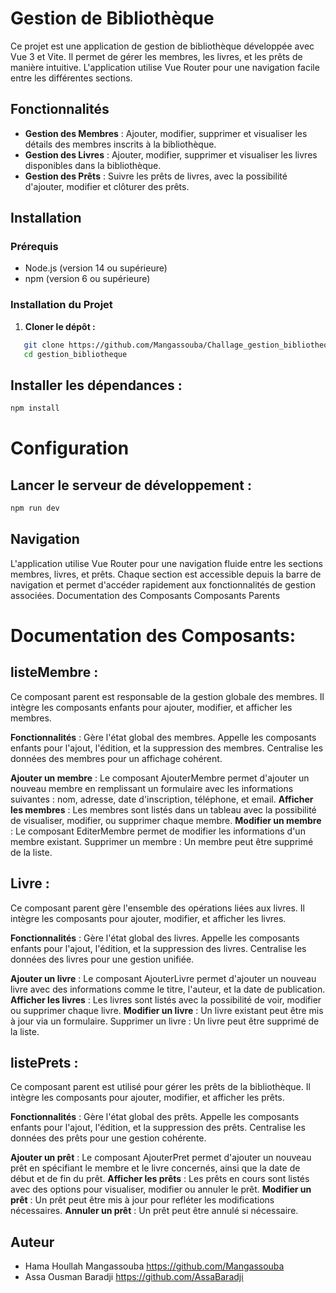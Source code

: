 # Gestion de Bibliothèque

Ce projet est une application de gestion de bibliothèque développée avec Vue 3 et Vite. Il permet de gérer les membres, les livres, et les prêts de manière intuitive. L'application utilise Vue Router pour une navigation facile entre les différentes sections.

## Fonctionnalités

- **Gestion des Membres** : Ajouter, modifier, supprimer et visualiser les détails des membres inscrits à la bibliothèque.
- **Gestion des Livres** : Ajouter, modifier, supprimer et visualiser les livres disponibles dans la bibliothèque.
- **Gestion des Prêts** : Suivre les prêts de livres, avec la possibilité d'ajouter, modifier et clôturer des prêts.

## Installation

### Prérequis

- Node.js (version 14 ou supérieure)
- npm (version 6 ou supérieure)

### Installation du Projet

1. **Cloner le dépôt :**

```sh
   git clone https://github.com/Mangassouba/Challage_gestion_bibliotheque.git
   cd gestion_bibliotheque
```

## Installer les dépendances :

```sh
npm install
```

# Configuration

## Lancer le serveur de développement :

```sh
npm run dev
```

## Navigation

L'application utilise Vue Router pour une navigation fluide entre les sections membres, livres, et prêts. Chaque section est accessible depuis la barre de navigation et permet d'accéder rapidement aux fonctionnalités de gestion associées.
Documentation des Composants
Composants Parents
# Documentation des Composants:

## listeMembre :
Ce composant parent est responsable de la gestion globale des membres. Il intègre les composants enfants pour ajouter, modifier, et afficher les membres.

**Fonctionnalités** :
Gère l'état global des membres.
Appelle les composants enfants pour l'ajout, l'édition, et la suppression des membres.
Centralise les données des membres pour un affichage cohérent.

**Ajouter un membre** : Le composant AjouterMembre permet d'ajouter un nouveau membre en remplissant un formulaire avec les informations suivantes : nom, adresse, date d'inscription, téléphone, et email.
**Afficher les membres** : Les membres sont listés dans un tableau avec la possibilité de visualiser, modifier, ou supprimer chaque membre.
**Modifier un membre** : Le composant EditerMembre permet de modifier les informations d'un membre existant.
 Supprimer un membre : Un membre peut être supprimé de la liste.

## Livre :
Ce composant parent gère l'ensemble des opérations liées aux livres. Il intègre les composants pour ajouter, modifier, et afficher les livres.

**Fonctionnalités** :
Gère l'état global des livres.
Appelle les composants enfants pour l'ajout, l'édition, et la suppression des livres.
Centralise les données des livres pour une gestion unifiée.

**Ajouter un livre** : Le composant AjouterLivre permet d'ajouter un nouveau livre avec des informations comme le titre, l'auteur, et la date de publication.
**Afficher les livres** : Les livres sont listés avec la possibilité de voir, modifier ou supprimer chaque livre.
**Modifier un livre** : Un livre existant peut être mis à jour via un formulaire.
Supprimer un livre : Un livre peut être supprimé de la liste.

## listePrets :
Ce composant parent est utilisé pour gérer les prêts de la bibliothèque. Il intègre les composants pour ajouter, modifier, et afficher les prêts.

**Fonctionnalités** :
Gère l'état global des prêts.
Appelle les composants enfants pour l'ajout, l'édition, et la suppression des prêts.
Centralise les données des prêts pour une gestion cohérente.

**Ajouter un prêt** : Le composant AjouterPret permet d'ajouter un nouveau prêt en spécifiant le membre et le livre concernés, ainsi que la date de début et de fin du prêt.
 **Afficher les prêts** : Les prêts en cours sont listés avec des options pour visualiser, modifier ou annuler le prêt.
**Modifier un prêt** : Un prêt peut être mis à jour pour refléter les modifications nécessaires.
**Annuler un prêt** : Un prêt peut être annulé si nécessaire.

## Auteur
- Hama Houllah Mangassouba https://github.com/Mangassouba
- Assa Ousman Baradji https://github.com/AssaBaradji
